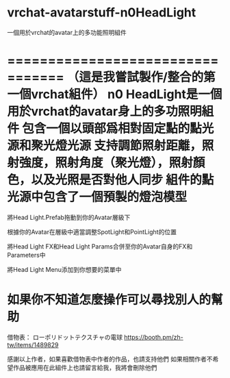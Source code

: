 # vrchat-avatarstuff-n0HeadLight
一個用於vrchat的avatar上的多功能照明組件

=================================
（這是我嘗試製作/整合的第一個vrchat組件）
n0 HeadLight是一個用於vrchat的avatar身上的多功照明組件
包含一個以頭部爲相對固定點的點光源和聚光燈光源
支持調節照射距離，照射強度，照射角度（聚光燈），照射顏色，以及光照是否對他人同步
組件的點光源中包含了一個預製的燈泡模型
=================================
將Head Light.Prefab拖動到你的Avatar層級下

根據你的Avatar在層級中適當調整SpotLight和PointLight的位置

將Head Light FX和Head Light Params合併至你的Avatar自身的FX和Parameters中

將Head Light Menu添加到你想要的菜單中

如果你不知道怎麼操作可以尋找別人的幫助
=================================
借物表：
ローポリドットテクスチャの電球
https://booth.pm/zh-tw/items/1489829

感謝以上作者，如果喜歡借物表中作者的作品，也請支持他們
如果相關作者不希望作品被應用在此組件上也請留言給我，我將會刪除他們


